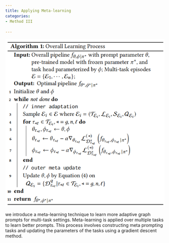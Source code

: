 ```yaml
---
title: Applying Meta-learning
categories:
- Method III

---
```

<div align="center">
<img src="/assets/alg.png" />
</div>

we introduce a meta-learning technique to learn more adaptive graph prompts for multi-task settings. Meta-learning is applied over multiple tasks to learn better prompts. This process involves constructing meta prompting tasks and updating the parameters of the tasks using a gradient descent method.



